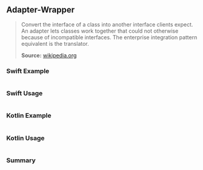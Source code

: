 ## Adapter-Wrapper

> Convert the interface of a class into another interface clients expect. An adapter lets classes work together that could not otherwise because of incompatible interfaces. The enterprise integration pattern equivalent is the translator.
>
>**Source:** [wikipedia.org](https://en.wikipedia.org/wiki/Adapter_pattern)

### Swift Example

```swift


````

### Swift Usage

```swift


````

### Kotlin Example

```kotlin


````

### Kotlin Usage

```kotlin


````

### Summary